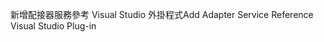 <span data-ttu-id="6a741-101">新增配接器服務參考 Visual Studio 外掛程式</span><span class="sxs-lookup"><span data-stu-id="6a741-101">Add Adapter Service Reference Visual Studio Plug-in</span></span>